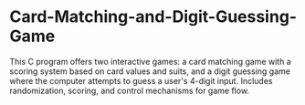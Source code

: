 # Card-Matching-and-Digit-Guessing-Game
This C program offers two interactive games: a card matching game with a scoring system based on card values and suits, and a digit guessing game where the computer attempts to guess a user's 4-digit input. Includes randomization, scoring, and control mechanisms for game flow.
